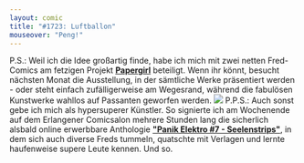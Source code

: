 ```yaml
---
layout: comic
title: "#1723: Luftballon"
mouseover: "Peng!"
---
```


P.S.:
Weil ich die Idee großartig finde, habe ich mich mit zwei netten Fred-Comics am fetzigen Projekt <a href="http://papergirl-berlin.de/"><strong>Papergirl</strong></a> beteiligt. Wenn ihr könnt, besucht nächsten Monat die Ausstellung, in der sämtliche Werke präsentiert werden - oder steht einfach zufälligerweise am Wegesrand, während die fabulösen Kunstwerke wahllos auf Passanten geworfen werden.
<img src="http://www.fonflatter.de/bilder/kuenstler.png">
P.P.S.:
Auch sonst gebe ich mich als hypersuperer Künstler. So signierte ich  am Wochenende auf dem Erlangener Comicsalon mehrere Stunden lang die sicherlich alsbald online erwerbbare Anthologie <a href="http://www.schwarzerturm.de/html/panik_7.html"><strong>"Panik Elektro #7 - Seelenstrips"</strong></a>, in dem sich auch diverse Freds tummeln, quatschte mit Verlagen und lernte haufenweise supere Leute kennen. 
Und so.
